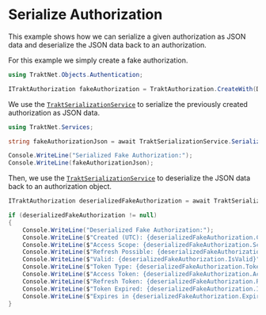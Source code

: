 # Serialize Authorization

This example shows how we can serialize a given authorization as JSON data and deserialize the JSON data back to an authorization.

For this example we simply create a fake authorization.

```csharp
using TraktNet.Objects.Authentication;

ITraktAuthorization fakeAuthorization = TraktAuthorization.CreateWith(DateTime.Now, 90 * 24 * 3600, "FakeAccessToken", "FakeRefreshToken");
```

We use the [`TraktSerializationService`](xref:TraktNet.Services.TraktSerializationService) to serialize the previously created authorization as JSON data.

```csharp
using TraktNet.Services;

string fakeAuthorizationJson = await TraktSerializationService.SerializeAsync(fakeAuthorization);

Console.WriteLine("Serialized Fake Authorization:");
Console.WriteLine(fakeAuthorizationJson);
```

Then, we use the [`TraktSerializationService`](xref:TraktNet.Services.TraktSerializationService) to deserialize the JSON data back to an authorization object.

```csharp
ITraktAuthorization deserializedFakeAuthorization = await TraktSerializationService.DeserializeAsync(fakeAuthorizationJson);

if (deserializedFakeAuthorization != null)
{
    Console.WriteLine("Deserialized Fake Authorization:");
    Console.WriteLine($"Created (UTC): {deserializedFakeAuthorization.CreatedAt}");
    Console.WriteLine($"Access Scope: {deserializedFakeAuthorization.Scope.DisplayName}");
    Console.WriteLine($"Refresh Possible: {deserializedFakeAuthorization.IsRefreshPossible}");
    Console.WriteLine($"Valid: {deserializedFakeAuthorization.IsValid}");
    Console.WriteLine($"Token Type: {deserializedFakeAuthorization.TokenType.DisplayName}");
    Console.WriteLine($"Access Token: {deserializedFakeAuthorization.AccessToken}");
    Console.WriteLine($"Refresh Token: {deserializedFakeAuthorization.RefreshToken}");
    Console.WriteLine($"Token Expired: {deserializedFakeAuthorization.IsExpired}");
    Console.WriteLine($"Expires in {deserializedFakeAuthorization.ExpiresInSeconds / 3600 / 24} days");
}
```
